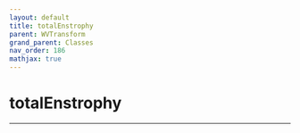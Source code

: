 ```yaml
---
layout: default
title: totalEnstrophy
parent: WVTransform
grand_parent: Classes
nav_order: 186
mathjax: true
---
```


#  totalEnstrophy




---

